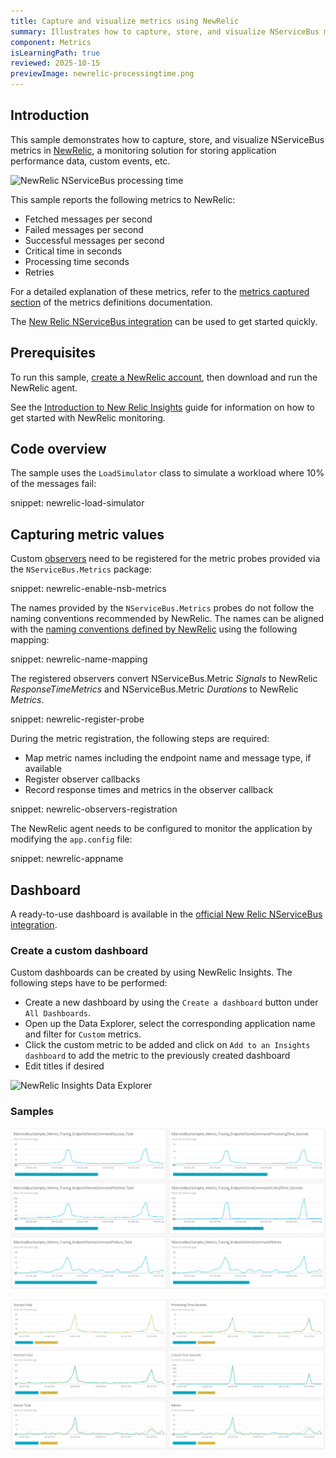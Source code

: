 ```yaml
---
title: Capture and visualize metrics using NewRelic
summary: Illustrates how to capture, store, and visualize NServiceBus metrics in NewRelic
component: Metrics
isLearningPath: true
reviewed: 2025-10-15
previewImage: newrelic-processingtime.png
---
```


## Introduction

This sample demonstrates how to capture, store, and visualize NServiceBus metrics in [NewRelic](https://newrelic.com/), a monitoring solution for storing application performance data, custom events, etc.

![NewRelic NServiceBus processing time](newrelic-processingtime.png)

This sample reports the following metrics to NewRelic:

* Fetched messages per second
* Failed messages per second
* Successful messages per second
* Critical time in seconds
* Processing time seconds
* Retries

For a detailed explanation of these metrics, refer to the [metrics captured section](/monitoring/metrics/definitions.md#metrics-captured) of the metrics definitions documentation.

The [New Relic NServiceBus integration](https://newrelic.com/instant-observability/nservicebus/f3f28a00-8cea-41f1-a6fe-ebf5eae5791e) can be used to get started quickly.

## Prerequisites

To run this sample, [create a NewRelic account](https://newrelic.com/signup?via=login), then download and run the NewRelic agent.

See the [Introduction to New Relic Insights](https://docs.newrelic.com/docs/insights/use-insights-ui/getting-started/introduction-new-relic-insights) guide for information on how to get started with NewRelic monitoring.

## Code overview

The sample uses the `LoadSimulator` class to simulate a workload where 10% of the messages fail:

snippet: newrelic-load-simulator

## Capturing metric values

Custom [observers](/monitoring/metrics/raw.md#reporting-metrics-data-to-any-external-storage) need to be registered for the metric probes provided via the `NServiceBus.Metrics` package:

snippet: newrelic-enable-nsb-metrics

The names provided by the `NServiceBus.Metrics` probes do not follow the naming conventions recommended by NewRelic. The names can be aligned with the [naming conventions defined by NewRelic](https://docs.newrelic.com/docs/agents/manage-apm-agents/agent-data/collect-custom-metrics) using the following mapping:

snippet: newrelic-name-mapping

The registered observers convert NServiceBus.Metric *Signals* to NewRelic *ResponseTimeMetrics* and NServiceBus.Metric *Durations* to NewRelic *Metrics*.

snippet: newrelic-register-probe

During the metric registration, the following steps are required:

* Map metric names including the endpoint name and message type, if available
* Register observer callbacks
* Record response times and metrics in the observer callback

snippet: newrelic-observers-registration

The NewRelic agent needs to be configured to monitor the application by modifying the `app.config` file:

snippet: newrelic-appname

## Dashboard

A ready-to-use dashboard is available in the [official New Relic NServiceBus integration](https://newrelic.com/instant-observability/nservicebus/f3f28a00-8cea-41f1-a6fe-ebf5eae5791e).

### Create a custom dashboard

Custom dashboards can be created by using NewRelic Insights. The following steps have to be performed:

* Create a new dashboard by using the `Create a dashboard` button under `All Dashboards`.
* Open up the Data Explorer, select the corresponding application name and filter for `Custom` metrics.
* Click the custom metric to be added and click on `Add to an Insights dashboard` to add the metric to the previously created dashboard
* Edit titles if desired

![NewRelic Insights Data Explorer](newrelic-insights-dataexplorer.png)

### Samples

![Metric Version 2 and higher dashboard](newrelic-dashboard.png)

![Multiple metrics combined](newrelic-dashboard-combined.png)
